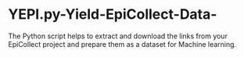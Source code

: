 # YEPI.py-Yield-EpiCollect-Data-
The Python script helps to extract and download the links from your EpiCollect project and prepare them as a dataset for Machine learning.
